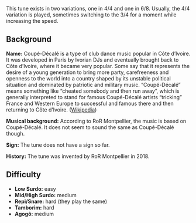 This tune exists in two variations, one in 4/4 and one in 6/8. Usually, the 4/4
variation is played, sometimes switching to the 3/4 for a moment while
increasing the speed.

## Background

**Name:** Coupé-Décalé is a type of club dance music popular in Côte d’Ivoire.
It was developed in Paris by Ivorian DJs and eventually brought back to Côte
d’Ivoire, where it became very popular. Some say that it represents the desire
of a young generation to bring more party, carefreeness and openness to the
world into a country shaped by its unstable political situation and dominated by
patriotic and military music. “Coupé-Décalé” means something like “cheated
somebody and then run away”, which is generally interpreted to stand for famous
Coupé-Décalé artists “tricking” France and Western Europe to successful and
famous there and then returning to Côte d’Ivoire.
([Wikipedia](https://en.wikipedia.org/wiki/Coup%C3%A9-D%C3%A9cal%C3%A9))

**Musical background:** According to RoR Montpellier, the music is based on
Coupé-Décalé. It does not seem to sound the same as Coupé-Décalé though.

**Sign:** The tune does not have a sign so far.

**History:** The tune was invented by RoR Montpellier in 2018.

## Difficulty

* **Low Surdo:** easy
* **Mid/High Surdo:** medium
* **Repi/Snare:** hard (they play the same)
* **Tamborim:** hard
* **Agogô:** medium
